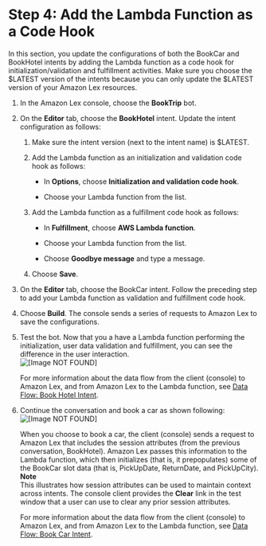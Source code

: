 # Step 4: Add the Lambda Function as a Code Hook<a name="ex-book-trip-create-integrate"></a>

In this section, you update the configurations of both the BookCar and BookHotel intents by adding the Lambda function as a code hook for initialization/validation and fulfillment activities\. Make sure you choose the $LATEST version of the intents because you can only update the $LATEST version of your Amazon Lex resources\.

1. In the Amazon Lex console, choose the **BookTrip** bot\. 

1. On the **Editor** tab, choose the **BookHotel** intent\. Update the intent configuration as follows:

   1. Make sure the intent version \(next to the intent name\) is $LATEST\. 

   1. Add the Lambda function as an initialization and validation code hook as follows:

      + In **Options**, choose **Initialization and validation code hook**\.

      + Choose your Lambda function from the list\.

   1. Add the Lambda function as a fulfillment code hook as follows:

      + In **Fulfillment**, choose **AWS Lambda function**\.

      + Choose your Lambda function from the list\.

      + Choose **Goodbye message** and type a message\.

   1. Choose **Save**\.

1. On the **Editor** tab, choose the BookCar intent\. Follow the preceding step to add your Lambda function as validation and fulfillment code hook\.

1. Choose **Build**\. The console sends a series of requests to Amazon Lex to save the configurations\.

1. Test the bot\. Now that you a have a Lambda function performing the initialization, user data validation and fulfillment, you can see the difference in the user interaction\.   
![\[Image NOT FOUND\]](http://docs.aws.amazon.com/lex/latest/dg/images/book-trip-with-lambda-30.png)

   For more information about the data flow from the client \(console\) to Amazon Lex, and from Amazon Lex to the Lambda function, see [Data Flow: Book Hotel Intent](book-trip-detail-flow.md#data-flow-book-hotel)\.

1. Continue the conversation and book a car as shown following:  
![\[Image NOT FOUND\]](http://docs.aws.amazon.com/lex/latest/dg/images/book-trip-with-lambda-40.png)

   When you choose to book a car, the client \(console\) sends a request to Amazon Lex that includes the session attributes \(from the previous conversation, BookHotel\)\. Amazon Lex passes this information to the Lambda function, which then initializes \(that is, it prepopulates\) some of the BookCar slot data \(that is, PickUpDate, ReturnDate, and PickUpCity\)\. 
**Note**  
This illustrates how session attributes can be used to maintain context across intents\. The console client provides the **Clear** link in the test window that a user can use to clear any prior session attributes\.

   For more information about the data flow from the client \(console\) to Amazon Lex, and from Amazon Lex to the Lambda function, see [Data Flow: Book Car Intent](book-trip-detail-flow.md#data-flow-book-car)\.